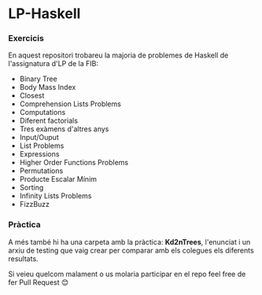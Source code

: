 # LP-Haskell
### Exercicis
En aquest repositori trobareu la majoria de problemes de Haskell de l'assignatura d'LP de la FIB:
- Binary Tree 
- Body Mass Index
- Closest
- Comprehension Lists Problems
- Computations
- Diferent factorials
- Tres exàmens d'altres anys
- Input/Ouput
- List Problems
- Expressions
- Higher Order Functions Problems
- Permutations
- Producte Escalar Mínim
- Sorting
- Infinity Lists Problems
- FizzBuzz

### Pràctica
A més també hi ha una carpeta amb la pràctica: **Kd2nTrees**, l'enunciat i un arxiu de testing que vaig crear per comparar amb els colegues els diferents resultats. 


Si veieu quelcom malament o us molaria participar en el repo feel free de fer Pull Request :blush:

